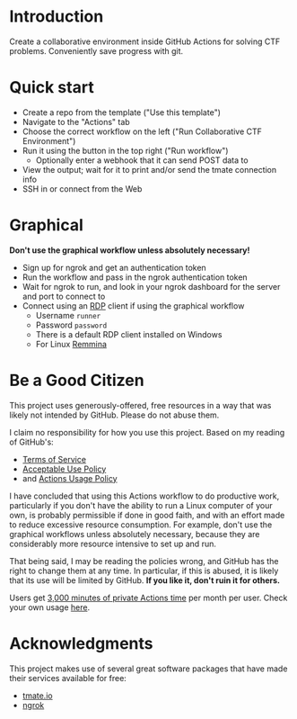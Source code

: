 # Introduction

Create a collaborative environment inside GitHub Actions for solving CTF
problems. Conveniently save progress with git.

# Quick start

- Create a repo from the template ("Use this template")
- Navigate to the "Actions" tab
- Choose the correct workflow on the left ("Run Collaborative CTF Environment")
- Run it using the button in the top right ("Run workflow")
  - Optionally enter a webhook that it can send POST data to
- View the output; wait for it to print and/or send the tmate connection info
- SSH in or connect from the Web

# Graphical

**Don't use the graphical workflow unless absolutely necessary!**

- Sign up for ngrok and get an authentication token
- Run the workflow and pass in the ngrok authentication token
- Wait for ngrok to run, and look in your ngrok dashboard for the server and
  port to connect to
- Connect using an [RDP](https://en.wikipedia.org/wiki/Remote_Desktop_Protocol)
  client if using the graphical workflow
  - Username `runner`
  - Password `password`
  - There is a default RDP client installed on Windows
  - For Linux [Remmina](https://remmina.org/how-to-install-remmina/)

# Be a Good Citizen

This project uses generously-offered, free resources in a way that was likely
not intended by GitHub. Please do not abuse them.

I claim no responsibility for how you use this project. Based on my reading of
GitHub's:

- [Terms of
  Service](https://docs.github.com/en/free-pro-team@latest/github/site-policy/github-terms-of-service#the-github-terms-of-service)
- [Acceptable Use
  Policy](https://docs.github.com/en/free-pro-team@latest/github/site-policy/github-acceptable-use-policies)
- and [Actions Usage
  Policy](https://docs.github.com/en/free-pro-team@latest/github/site-policy/github-additional-product-terms)

I have concluded that using this Actions workflow to do productive work,
particularly if you don't have the ability to run a Linux computer of your own,
is probably permissible if done in good faith, and with an effort made to
reduce excessive resource consumption. For example, don't use the graphical
workflows unless absolutely necessary, because they are considerably more
resource intensive to set up and run.

That being said, I may be reading the policies wrong, and GitHub has the right
to change them at any time. In particular, if this is abused, it is likely that
its use will be limited by GitHub. **If you like it, don't ruin it for
others.**

Users get [3,000 minutes of private Actions
time](https://docs.github.com/en/free-pro-team@latest/actions/reference/usage-limits-billing-and-administration#usage-limits)
per month per user. Check your own usage
[here](https://github.com/settings/billing).

# Acknowledgments

This project makes use of several great software packages that have made their
services available for free:
- [tmate.io](https://tmate.io/)
- [ngrok](https://ngrok.com)
